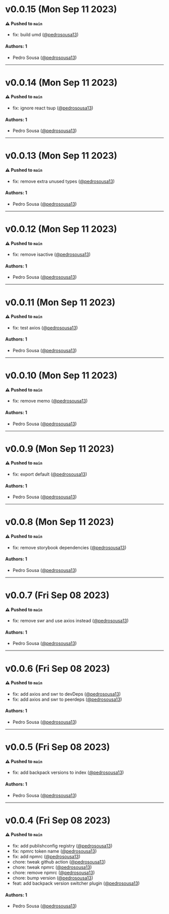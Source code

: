 # v0.0.15 (Mon Sep 11 2023)

#### ⚠️ Pushed to `main`

- fix: build umd ([@pedrosousa13](https://github.com/pedrosousa13))

#### Authors: 1

- Pedro Sousa ([@pedrosousa13](https://github.com/pedrosousa13))

---

# v0.0.14 (Mon Sep 11 2023)

#### ⚠️ Pushed to `main`

- fix: ignore react tsup ([@pedrosousa13](https://github.com/pedrosousa13))

#### Authors: 1

- Pedro Sousa ([@pedrosousa13](https://github.com/pedrosousa13))

---

# v0.0.13 (Mon Sep 11 2023)

#### ⚠️ Pushed to `main`

- fix: remove extra unused types ([@pedrosousa13](https://github.com/pedrosousa13))

#### Authors: 1

- Pedro Sousa ([@pedrosousa13](https://github.com/pedrosousa13))

---

# v0.0.12 (Mon Sep 11 2023)

#### ⚠️ Pushed to `main`

- fix: remove isactive ([@pedrosousa13](https://github.com/pedrosousa13))

#### Authors: 1

- Pedro Sousa ([@pedrosousa13](https://github.com/pedrosousa13))

---

# v0.0.11 (Mon Sep 11 2023)

#### ⚠️ Pushed to `main`

- fix: test axios ([@pedrosousa13](https://github.com/pedrosousa13))

#### Authors: 1

- Pedro Sousa ([@pedrosousa13](https://github.com/pedrosousa13))

---

# v0.0.10 (Mon Sep 11 2023)

#### ⚠️ Pushed to `main`

- fix: remove memo ([@pedrosousa13](https://github.com/pedrosousa13))

#### Authors: 1

- Pedro Sousa ([@pedrosousa13](https://github.com/pedrosousa13))

---

# v0.0.9 (Mon Sep 11 2023)

#### ⚠️ Pushed to `main`

- fix: export default ([@pedrosousa13](https://github.com/pedrosousa13))

#### Authors: 1

- Pedro Sousa ([@pedrosousa13](https://github.com/pedrosousa13))

---

# v0.0.8 (Mon Sep 11 2023)

#### ⚠️ Pushed to `main`

- fix: remove storybook dependencies ([@pedrosousa13](https://github.com/pedrosousa13))

#### Authors: 1

- Pedro Sousa ([@pedrosousa13](https://github.com/pedrosousa13))

---

# v0.0.7 (Fri Sep 08 2023)

#### ⚠️ Pushed to `main`

- fix: remove swr and use axios instead ([@pedrosousa13](https://github.com/pedrosousa13))

#### Authors: 1

- Pedro Sousa ([@pedrosousa13](https://github.com/pedrosousa13))

---

# v0.0.6 (Fri Sep 08 2023)

#### ⚠️ Pushed to `main`

- fix: add axios and swr to devDeps ([@pedrosousa13](https://github.com/pedrosousa13))
- fix: add axios and swr to peerdeps ([@pedrosousa13](https://github.com/pedrosousa13))

#### Authors: 1

- Pedro Sousa ([@pedrosousa13](https://github.com/pedrosousa13))

---

# v0.0.5 (Fri Sep 08 2023)

#### ⚠️ Pushed to `main`

- fix: add backpack versions to index ([@pedrosousa13](https://github.com/pedrosousa13))

#### Authors: 1

- Pedro Sousa ([@pedrosousa13](https://github.com/pedrosousa13))

---

# v0.0.4 (Fri Sep 08 2023)

#### ⚠️ Pushed to `main`

- fix: add publishconfig registry ([@pedrosousa13](https://github.com/pedrosousa13))
- fix: npmrc token name ([@pedrosousa13](https://github.com/pedrosousa13))
- fix: add npmrc ([@pedrosousa13](https://github.com/pedrosousa13))
- chore: tweak github action ([@pedrosousa13](https://github.com/pedrosousa13))
- chore: tweak npmrc ([@pedrosousa13](https://github.com/pedrosousa13))
- chore: remove npmrc ([@pedrosousa13](https://github.com/pedrosousa13))
- chore: bump version ([@pedrosousa13](https://github.com/pedrosousa13))
- feat: add backpack version switcher plugin ([@pedrosousa13](https://github.com/pedrosousa13))

#### Authors: 1

- Pedro Sousa ([@pedrosousa13](https://github.com/pedrosousa13))
